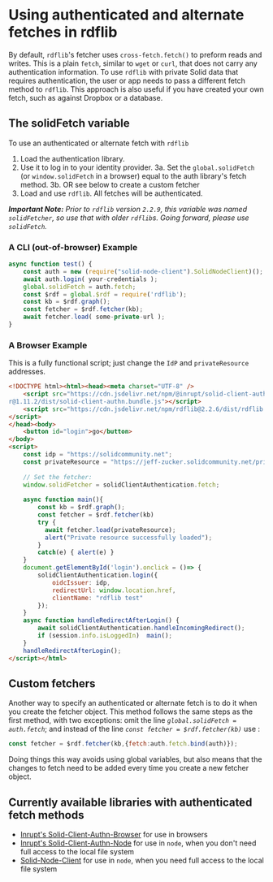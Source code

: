 # Using authenticated and alternate fetches in rdflib

By default, `rdflib`'s fetcher uses `cross-fetch.fetch()` to preform reads and writes.  This is a plain `fetch`, similar to `wget` or `curl`, that does not carry any authentication information.  To use `rdflib` with private Solid data that requires authentication, the user or app needs to pass a different fetch method to `rdflib`.  This approach is also useful if you have created your own fetch, such as against Dropbox or a database.                                                                       

## The solidFetch variable                                                

To use an authenticated or alternate fetch with `rdflib`

1. Load the authentication library.
2. Use it to log in to your identity provider.
3a. Set the `global.solidFetch` (or `window.solidFetch` in a browser) equal to the auth library's fetch method.
3b. OR see below to create a custom fetcher
4. Load and use `rdflib`.  All fetches will be authenticated.

_**Important Note:** Prior to `rdflib` version `2.2.9`, this variable was named `solidFetcher`, so use that with older `rdflib`s.  Going forward, please use `solidFetch`._

### A CLI (out-of-browser) Example

```javascript                                                                   
async function test() {
    const auth = new (require("solid-node-client").SolidNodeClient)();
    await auth.login( your-credentials );                             
    global.solidFetch = auth.fetch;                                   
    const $rdf = global.$rdf = require('rdflib');                     
    const kb = $rdf.graph(); 
    const fetcher = $rdf.fetcher(kb);
    await fetcher.load( some-private-url );  
}
```               

### A Browser Example

This is a fully functional script; just change the `IdP` and `privateResource` addresses.

```html
<!DOCTYPE html><html><head><meta charset="UTF-8" />                             
    <script src="https://cdn.jsdelivr.net/npm/@inrupt/solid-client-authn-browse\
r@1.11.2/dist/solid-client-authn.bundle.js"></script>                           
    <script src="https://cdn.jsdelivr.net/npm/rdflib@2.2.6/dist/rdflib.min.js">\
</script>                                                                       
</head><body>                                                                   
    <button id="login">go</button>                                              
</body>                                                                         
<script>                                                                        
    const idp = "https://solidcommunity.net";                                   
    const privateResource = "https://jeff-zucker.solidcommunity.net/private/";  
    
    // Set the fetcher:
    window.solidFetcher = solidClientAuthentication.fetch;
    
    async function main(){                                               
        const kb = $rdf.graph();                                                                                    
        const fetcher = $rdf.fetcher(kb)                                        
        try {                                                                   
          await fetcher.load(privateResource);                                  
          alert("Private resource successfully loaded");                        
        }                                                                       
        catch(e) { alert(e) }                                                   
    }                                                                           
    document.getElementById('login').onclick = ()=> {                           
        solidClientAuthentication.login({                                                            
            oidcIssuer: idp,                                                    
            redirectUrl: window.location.href,                                  
            clientName: "rdflib test"                                           
        });                                                                     
    }                                                                           
    async function handleRedirectAfterLogin() {                                 
        await solidClientAuthentication.handleIncomingRedirect();                                    
        if (session.info.isLoggedIn)  main();                            
    }                                                                           
    handleRedirectAfterLogin();                                                 
</script></html>                                                                
```


##  Custom fetchers

Another way to specify an authenticated or alternate fetch is to do it when you create the fetcher object.  This method follows the same steps as the first method, with two exceptions: omit the line *`global.solidFetch = auth.fetch`*; and instead of the line *`const fetcher = $rdf.fetcher(kb)`* use :
```javascript
const fetcher = $rdf.fetcher(kb,{fetch:auth.fetch.bind(auth)});
```
Doing things this way avoids using global variables, but also means that the changes to fetch need to be added every time you create a new fetcher object.

## Currently available libraries with authenticated fetch methods

* [Inrupt's Solid-Client-Authn-Browser](https://github.com/inrupt/solid-client-js) for use in browsers
* [Inrupt's Solid-Client-Authn-Node](https://github.com/inrupt/solid-client-js) for use in `node`, when you don't need full access to the local file system
* [Solid-Node-Client](https://github.com/solid/solid-node-client) for use in `node`, when you need full access to the local file system
